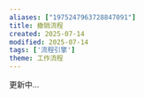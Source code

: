 ```yaml
---
aliases: ["1975247963728847091"]
title: 撤销流程
created: 2025-07-14
modified: 2025-07-14
tags: ['流程引擎']
theme: 工作流程
---
```


更新中...